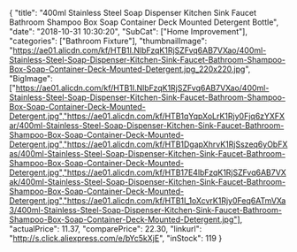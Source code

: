 {
	"title": "400ml Stainless Steel Soap Dispenser Kitchen Sink Faucet Bathroom Shampoo Box Soap Container Deck Mounted Detergent Bottle",
	"date": "2018-10-31 10:30:20",
	"SubCat": ["Home Improvement"],
	"categories": ["Bathroom Fixture"],
	"thumbnailImage": "https://ae01.alicdn.com/kf/HTB1I.NlbFzqK1RjSZFvq6AB7VXao/400ml-Stainless-Steel-Soap-Dispenser-Kitchen-Sink-Faucet-Bathroom-Shampoo-Box-Soap-Container-Deck-Mounted-Detergent.jpg_220x220.jpg",
	"BigImage": ["https://ae01.alicdn.com/kf/HTB1I.NlbFzqK1RjSZFvq6AB7VXao/400ml-Stainless-Steel-Soap-Dispenser-Kitchen-Sink-Faucet-Bathroom-Shampoo-Box-Soap-Container-Deck-Mounted-Detergent.jpg","https://ae01.alicdn.com/kf/HTB1qYqpXoLrK1Rjy0Fjq6zYXFXar/400ml-Stainless-Steel-Soap-Dispenser-Kitchen-Sink-Faucet-Bathroom-Shampoo-Box-Soap-Container-Deck-Mounted-Detergent.jpg","https://ae01.alicdn.com/kf/HTB1DgapXhrvK1RjSszeq6yObFXas/400ml-Stainless-Steel-Soap-Dispenser-Kitchen-Sink-Faucet-Bathroom-Shampoo-Box-Soap-Container-Deck-Mounted-Detergent.jpg","https://ae01.alicdn.com/kf/HTB17E4lbFzqK1RjSZFvq6AB7VXak/400ml-Stainless-Steel-Soap-Dispenser-Kitchen-Sink-Faucet-Bathroom-Shampoo-Box-Soap-Container-Deck-Mounted-Detergent.jpg","https://ae01.alicdn.com/kf/HTB1I_1oXcvrK1Rjy0Feq6ATmVXa3/400ml-Stainless-Steel-Soap-Dispenser-Kitchen-Sink-Faucet-Bathroom-Shampoo-Box-Soap-Container-Deck-Mounted-Detergent.jpg"],
	"actualPrice": 11.37,
	"comparePrice": 22.30,
	"linkurl": "http://s.click.aliexpress.com/e/bYc5kXjE",
	"inStock": 119
}
